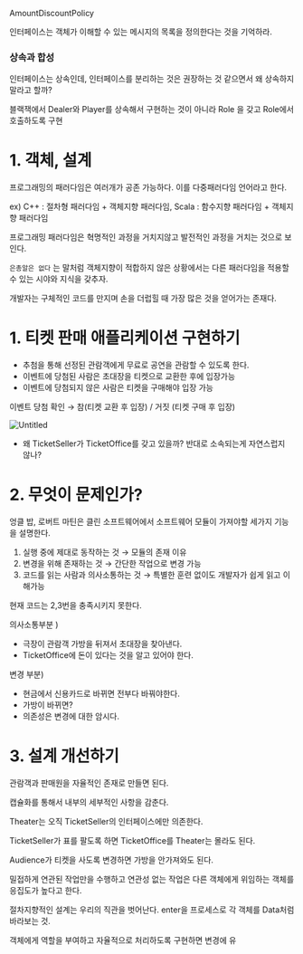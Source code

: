 AmountDiscountPolicy

인터페이스는 객체가 이해할 수 있는 메시지의 목록을 정의한다는 것을 기억하라.

### 상속과 합성

인터페이스는 상속인데, 인터페이스를 분리하는 것은 권장하는 것 같으면서 왜 상속하지 말라고 할까?

블랙잭에서 Dealer와 Player를 상속해서 구현하는 것이 아니라 Role 을 갖고 Role에서 호출하도록 구현



# 1. 객체, 설계

프로그래밍의 패러다임은 여러개가 공존 가능하다. 이를 다중패러다임 언어라고 한다.

ex) C++ : 절차형 패러다임 + 객체지향 패러다임, Scala : 함수지향 패러다임 + 객체지향 패러다임

프로그래밍 패러다임은 혁명적인 과정을 거치지않고 발전적인 과정을 거치는 것으로 보인다.

`은총알은 없다` 는 말처럼 객체지향이 적합하지 않은 상황에서는 다른 패러다임을 적용할 수 있는 시야와 지식을 갖추자.

개발자는 구체적인 코드를 만지며 손을 더럽힐 때 가장 많은 것을 얻어가는 존재다.

# 1. 티켓 판매 애플리케이션 구현하기

- 추첨을 통해 선정된 관람객에게 무료로 공연을 관람할 수 있도록 한다.
- 이벤트에 당첨된 사람은 초대장을 티켓으로 교환한 후에 입장가능
- 이벤트에 당첨되지 않은 사람은 티켓을 구매해야 입장 가능

이벤트 당첨 확인 → 참(티켓 교환 후 입장) / 거짓 (티켓 구매 후 입장)

![Untitled](https://s3-us-west-2.amazonaws.com/secure.notion-static.com/130c00cc-601d-42df-83ef-51411deb2a8e/Untitled.png)

- 왜 TicketSeller가 TicketOffice를 갖고 있을까? 반대로 소속되는게 자연스럽지 않나?

# 2. 무엇이 문제인가?

엉클 밥, 로버트 마틴은 클린 소프트웨어에서 소프트웨어 모듈이 가져야할 세가지 기능을 설명한다.

1. 실행 중에 제대로 동작하는 것 → 모듈의 존재 이유
2. 변경을 위해 존재하는 것 → 간단한 작업으로 변경 가능
3. 코드를 읽는 사람과 의사소통하는 것 → 특별한 훈련 없이도 개발자가 쉽게 읽고 이해가능

현재 코드는 2,3번을 충족시키지 못한다.

의사소통부분 )

- 극장이 관람객 가방을 뒤져서 초대장을 찾아낸다.
- TicketOffice에 돈이 있다는 것을 알고 있어야 한다.

변경 부분)

- 현금에서 신용카드로 바뀌면 전부다 바꿔야한다.
- 가방이 바뀌면?
- 의존성은 변경에 대한 암시다.

# 3. 설계 개선하기

관람객과 판매원을 자율적인 존재로 만들면 된다.

캡슐화를 통해서 내부의 세부적인 사항을 감춘다.

Theater는 오직 TicketSeller의 인터페이스에만 의존한다.

TicketSeller가 표를 팔도록 하면 TicketOffice를 Theater는 몰라도 된다.

Audience가 티켓을 사도록 변경하면 가방을 안가져와도 된다.

밀접하게 연관된 작업만을 수행하고 연관성 없는 작업은 다른 객체에게 위임하는 객체를 응집도가 높다고 한다.

절차지향적인 설계는 우리의 직관을 벗어난다. enter을 프로세스로 각 객체를 Data처럼 바라보는 것.

객체에게 역할을 부여하고 자율적으로 처리하도록 구현하면 변경에 유
